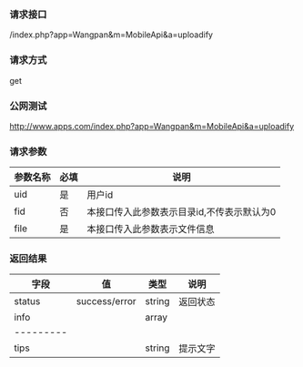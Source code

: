 ### **请求接口**
/index.php?app=Wangpan&m=MobileApi&a=uploadify

### **请求方式**
get

### **公网测试**
http://www.apps.com/index.php?app=Wangpan&m=MobileApi&a=uploadify

### **请求参数**

| 参数名称   |必填 |     说明   |
|----------- |-----|------------|
| uid        | 是  |   用户id   |
| fid  | 否  |   本接口传入此参数表示目录id,不传表示默认为0  |
| file  | 是  |   本接口传入此参数表示文件信息  |


### **返回结果**
|字段       |值             |类型    |说明        |
| --------- |--------       |--------|--------   |
|status     |success/error  |string  |返回状态    |
|info       |               |array  |    |
|---------| | | |
|tips| | string | 提示文字  |